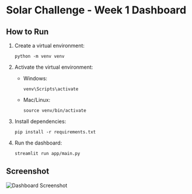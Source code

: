 # Solar Challenge - Week 1 Dashboard

## How to Run

1. Create a virtual environment:
    ```
    python -m venv venv
    ```

2. Activate the virtual environment:
    - Windows:
      ```
      venv\Scripts\activate
      ```
    - Mac/Linux:
      ```
      source venv/bin/activate
      ```

3. Install dependencies:
    ```
    pip install -r requirements.txt
    ```

4. Run the dashboard:
    ```
    streamlit run app/main.py
    ```

## Screenshot

![Dashboard Screenshot](dashboard_screenshots/dashboard_overview.png)
